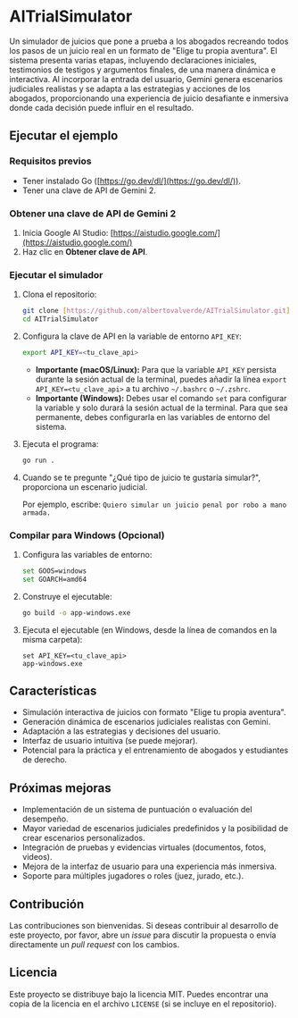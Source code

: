 # AITrialSimulator

Un simulador de juicios que pone a prueba a los abogados recreando todos los pasos de un juicio real en un formato de "Elige tu propia aventura". El sistema presenta varias etapas, incluyendo declaraciones iniciales, testimonios de testigos y argumentos finales, de una manera dinámica e interactiva. Al incorporar la entrada del usuario, Gemini genera escenarios judiciales realistas y se adapta a las estrategias y acciones de los abogados, proporcionando una experiencia de juicio desafiante e inmersiva donde cada decisión puede influir en el resultado.

## Ejecutar el ejemplo

### Requisitos previos

*   Tener instalado Go ([https://go.dev/dl/](https://go.dev/dl/)).
*   Tener una clave de API de Gemini 2.

### Obtener una clave de API de Gemini 2

1.  Inicia Google AI Studio: [https://aistudio.google.com/](https://aistudio.google.com/)
2.  Haz clic en **Obtener clave de API**.

### Ejecutar el simulador

1.  Clona el repositorio:

    ```bash
    git clone [https://github.com/albertovalverde/AITrialSimulator.git](https://github.com/albertovalverde/AITrialSimulator.git)
    cd AITrialSimulator
    ```

2.  Configura la clave de API en la variable de entorno `API_KEY`:

    ```bash
    export API_KEY=<tu_clave_api>
    ```

    *   **Importante (macOS/Linux):** Para que la variable `API_KEY` persista durante la sesión actual de la terminal, puedes añadir la línea `export API_KEY=<tu_clave_api>` a tu archivo `~/.bashrc` o `~/.zshrc`.
    *   **Importante (Windows):** Debes usar el comando `set` para configurar la variable y solo durará la sesión actual de la terminal. Para que sea permanente, debes configurarla en las variables de entorno del sistema.

3.  Ejecuta el programa:

    ```bash
    go run .
    ```

4.  Cuando se te pregunte "¿Qué tipo de juicio te gustaría simular?", proporciona un escenario judicial.

    Por ejemplo, escribe: `Quiero simular un juicio penal por robo a mano armada.`

### Compilar para Windows (Opcional)

1.  Configura las variables de entorno:

    ```bash
    set GOOS=windows
    set GOARCH=amd64
    ```

2.  Construye el ejecutable:

    ```bash
    go build -o app-windows.exe
    ```

3.  Ejecuta el ejecutable (en Windows, desde la línea de comandos en la misma carpeta):

    ```
    set API_KEY=<tu_clave_api>
    app-windows.exe
    ```

## Características

*   Simulación interactiva de juicios con formato "Elige tu propia aventura".
*   Generación dinámica de escenarios judiciales realistas con Gemini.
*   Adaptación a las estrategias y decisiones del usuario.
*   Interfaz de usuario intuitiva (se puede mejorar).
*   Potencial para la práctica y el entrenamiento de abogados y estudiantes de derecho.

## Próximas mejoras

*   Implementación de un sistema de puntuación o evaluación del desempeño.
*   Mayor variedad de escenarios judiciales predefinidos y la posibilidad de crear escenarios personalizados.
*   Integración de pruebas y evidencias virtuales (documentos, fotos, videos).
*   Mejora de la interfaz de usuario para una experiencia más inmersiva.
*   Soporte para múltiples jugadores o roles (juez, jurado, etc.).

## Contribución

Las contribuciones son bienvenidas. Si deseas contribuir al desarrollo de este proyecto, por favor, abre un *issue* para discutir la propuesta o envía directamente un *pull request* con los cambios.

## Licencia

Este proyecto se distribuye bajo la licencia MIT. Puedes encontrar una copia de la licencia en el archivo `LICENSE` (si se incluye en el repositorio).
